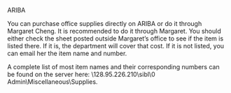 ARIBA

You can purchase office supplies directly on ARIBA or do it through Margaret Cheng. It is recommended to do it through Margaret. You should either check the sheet posted outside Margaret’s office to see if the item is listed there. If it is, the department will cover that cost. If it is not listed, you can email her the item name and number.

A complete list of most item names and their corresponding numbers can be found on the server here: \\128.95.226.210\sibl\0 Admin\Miscellaneous\Supplies.